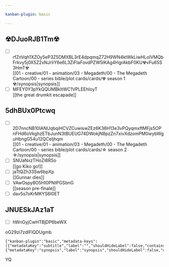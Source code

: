```yaml
---

kanban-plugin: basic

---
```


## ☢DJuoRJB1Tm☢

* [ ] rfZnVqh1XZOy5eP3Z5DMXBL3rE4dpqmqZ72H9WN4ktWkLiwHLoIVMQbFrkvy5j0X5Z2xNJrliY6e6L3ZiFIaFovdPZW5lKAg4HgrAkbF0KU☢vFu65S3HmT☢<br>[[01 - creative/01 - animation/03 - Megadeth/00 - The Megadeth Cartoon/00 - series bible/plot cards/cards/☢ season 1 ☢/synopsis|synopsis]]
* [ ] MFEY0Y3pYkQQUMBkItWC1VPLEEhIoyT<br>[[the great drumkit escapade]]

## 5dhBUx0Ptcwq

* [ ] 2D7nncNB10lANUqbqiHCVZCuwiswZEz6K36H13e3vPQyqmxftMFjs5OPnFHd6oVkghzETbJunN3tBUEUG74DWokjN8pzZn7xivXdzomPM0wybWguHbngG54u12QCeIjhqm<br>[[01 - creative/01 - animation/03 - Megadeth/00 - The Megadeth Cartoon/00 - series bible/plot cards/cards/☆ season 2 ☆/synopsis|synopsis]]
* [ ] SNUaNxzTHoZi8RSo<br>[[go Kiko go!]]
* [ ] jaTtQZh33Sw6bpXp<br>[[Gunnar dies]]
* [ ] VAwOspy8O5HI0PNtPGSbnG<br>[[season pre-finale]]
* [ ] dav5s7oKrMKYS6I0ET

## JNUESkJAz1aT

* [ ] hWnGyjCwHTBjDP6beWX

oG29zi7zdIFlQDUgmb

```
{"kanban-plugin":"basic","metadata-keys":[{"metadataKey":"subtitle","label":"","shouldHideLabel":false,"containsMarkdown":false},{"metadataKey":"synopsis","label":"synopsis","shouldHideLabel":false,"containsMarkdown":true}]}
```

YQ
